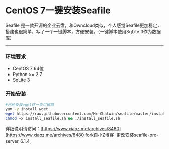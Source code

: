 # CentOS 7一键安装Seafile
Seafile 是一款开源的企业云盘，和Owncloud类似，个人感觉Seafile更加稳定，搭建也很简单，写了一个一键脚本，方便安装。（一键脚本使用SqLite 3作为数据库）
___

### 环境要求
* CentOS 7 64位
* Python >= 2.7
* SqLite 3

### 开始安装
```bash
#已经安装wget这一步可省略
yum -y install wget
wget https://raw.githubusercontent.com/Mr-Chatwin/seafile/master/install_seafile.sh
chmod +x install_seafile.sh && ./install_seafile.sh
```

详细说明请访问：[https://www.xiaoz.me/archives/8480](https://www.xiaoz.me/archives/8480
fork自小Z博客  更改安装seafile-pro-server_6.1.4。
